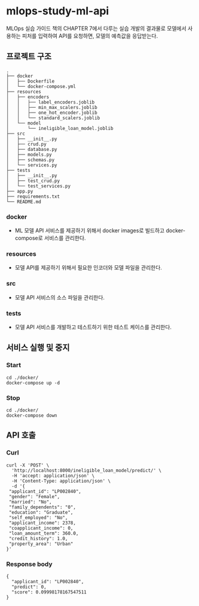 # mlops-study-ml-api
MLOps 실습 가이드 책의 CHAPTER 7에서 다루는 실습 개발의 결과물로 모델에서 사용하는 피처를 입력하여 API를 요청하면, 모델의 예측값을 응답받는다.

## 프로젝트 구조
```text
.
├── docker
│   ├── Dockerfile
│   └── docker-compose.yml
├── resources
│   ├── encoders
│   │   ├── label_encoders.joblib
│   │   ├── min_max_scalers.joblib
│   │   ├── one_hot_encoder.joblib
│   │   └── standard_scalers.joblib
│   └── model
│       └── ineligible_loan_model.joblib
├── src
│   ├── __init__.py
│   ├── crud.py
│   ├── database.py
│   ├── models.py
│   ├── schemas.py
│   └── services.py
├── tests
│   ├── __init__.py
│   ├── test_crud.py
│   └── test_services.py
├── app.py
├── requirements.txt
└── README.md
```
### docker
* ML 모델 API 서비스를 제공하기 위해서 docker images로 빌드하고 docker-compose로 서비스를 관리한다.
### resources
* 모델 API를 제공하기 위해서 필요한 인코더와 모델 파일을 관리한다.
### src
* 모델 API 서비스의 소스 파일을 관리한다.
### tests
* 모델 API 서비스를 개발하고 테스트하기 위한 테스트 케이스를 관리한다.

## 서비스 실행 및 중지
### Start
```shell
cd ./docker/
docker-compose up -d
```
### Stop
```text
cd ./docker/
docker-compose down
```
## API 호출
### Curl
```shell
curl -X 'POST' \
  'http://localhost:8000/ineligible_loan_model/predict/' \
  -H 'accept: application/json' \
  -H 'Content-Type: application/json' \
  -d '{
 "applicant_id": "LP002840",
 "gender": "Female",
 "married": "No",
 "family_dependents": "0",
 "education": "Graduate",
 "self_employed": "No",
 "applicant_income": 2378,
 "coapplicant_income": 0,
 "loan_amount_term": 360.0,
 "credit_history": 1.0,
 "property_area": "Urban"
}'
```
### Response body
```text
{
  "applicant_id": "LP002840",
  "predict": 0,
  "score": 0.09998178167547511
}
```